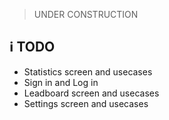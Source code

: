 > UNDER CONSTRUCTION

## :information_source: TODO
  - Statistics screen and usecases
  - Sign in and Log in 
  - Leadboard screen and usecases
  - Settings screen and usecases
